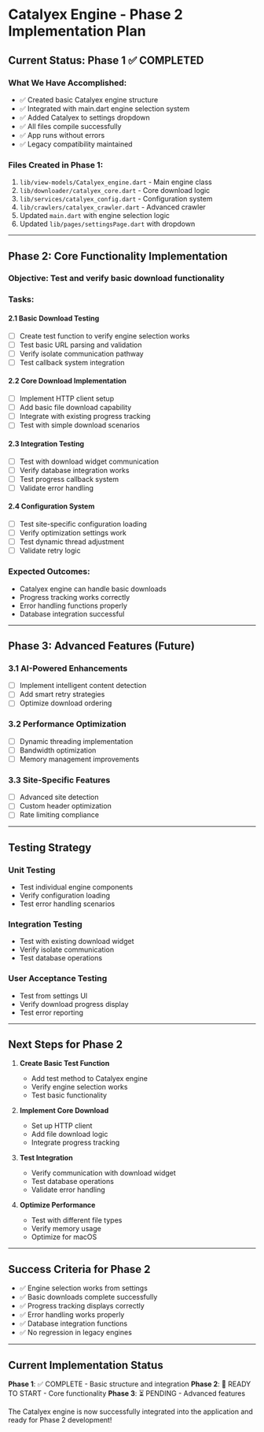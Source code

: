 # Catalyex Engine - Phase 2 Implementation Plan

## Current Status: Phase 1 ✅ COMPLETED

### What We Have Accomplished:
- ✅ Created basic Catalyex engine structure 
- ✅ Integrated with main.dart engine selection system
- ✅ Added Catalyex to settings dropdown
- ✅ All files compile successfully 
- ✅ App runs without errors
- ✅ Legacy compatibility maintained

### Files Created in Phase 1:
1. `lib/view-models/Catalyex_engine.dart` - Main engine class
2. `lib/downloader/catalyex_core.dart` - Core download logic
3. `lib/services/catalyex_config.dart` - Configuration system
4. `lib/crawlers/catalyex_crawler.dart` - Advanced crawler
5. Updated `main.dart` with engine selection logic
6. Updated `lib/pages/settingsPage.dart` with dropdown

---

## Phase 2: Core Functionality Implementation

### Objective: Test and verify basic download functionality

### Tasks:

#### 2.1 Basic Download Testing
- [ ] Create test function to verify engine selection works
- [ ] Test basic URL parsing and validation
- [ ] Verify isolate communication pathway
- [ ] Test callback system integration

#### 2.2 Core Download Implementation
- [ ] Implement HTTP client setup
- [ ] Add basic file download capability  
- [ ] Integrate with existing progress tracking
- [ ] Test with simple download scenarios

#### 2.3 Integration Testing
- [ ] Test with download widget communication
- [ ] Verify database integration works
- [ ] Test progress callback system
- [ ] Validate error handling

#### 2.4 Configuration System
- [ ] Test site-specific configuration loading
- [ ] Verify optimization settings work
- [ ] Test dynamic thread adjustment
- [ ] Validate retry logic

### Expected Outcomes:
- Catalyex engine can handle basic downloads
- Progress tracking works correctly
- Error handling functions properly
- Database integration successful

---

## Phase 3: Advanced Features (Future)

### 3.1 AI-Powered Enhancements
- [ ] Implement intelligent content detection
- [ ] Add smart retry strategies
- [ ] Optimize download ordering

### 3.2 Performance Optimization
- [ ] Dynamic threading implementation
- [ ] Bandwidth optimization
- [ ] Memory management improvements

### 3.3 Site-Specific Features
- [ ] Advanced site detection
- [ ] Custom header optimization
- [ ] Rate limiting compliance

---

## Testing Strategy

### Unit Testing
- Test individual engine components
- Verify configuration loading
- Test error handling scenarios

### Integration Testing  
- Test with existing download widget
- Verify isolate communication
- Test database operations

### User Acceptance Testing
- Test from settings UI
- Verify download progress display
- Test error reporting

---

## Next Steps for Phase 2

1. **Create Basic Test Function**
   - Add test method to Catalyex engine
   - Verify engine selection works
   - Test basic functionality

2. **Implement Core Download**
   - Set up HTTP client
   - Add file download logic
   - Integrate progress tracking

3. **Test Integration**
   - Verify communication with download widget
   - Test database operations
   - Validate error handling

4. **Optimize Performance**
   - Test with different file types
   - Verify memory usage
   - Optimize for macOS

---

## Success Criteria for Phase 2

- ✅ Engine selection works from settings
- ✅ Basic downloads complete successfully  
- ✅ Progress tracking displays correctly
- ✅ Error handling works properly
- ✅ Database integration functions
- ✅ No regression in legacy engines

---

## Current Implementation Status

**Phase 1**: ✅ COMPLETE - Basic structure and integration
**Phase 2**: 🔄 READY TO START - Core functionality
**Phase 3**: ⏳ PENDING - Advanced features

The Catalyex engine is now successfully integrated into the application and ready for Phase 2 development!
